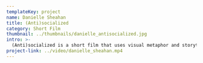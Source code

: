 ```yaml
---
templateKey: project
name: Danielle Sheahan
title: (Anti)socialized
category: Short Film
thumbnail: ../thumbnails/danielle_antisocialized.jpg
intro: >-
  (Anti)socialized is a short film that uses visual metaphor and storytelling to explore how gendered socialization impacts our sexual interactions. The film examines popular notions of masculinity and femininity, and proposes ways in which we can challenge these norms and transform our interactions with each other.
project-link: ../video/danielle_sheahan.mp4
---
```

